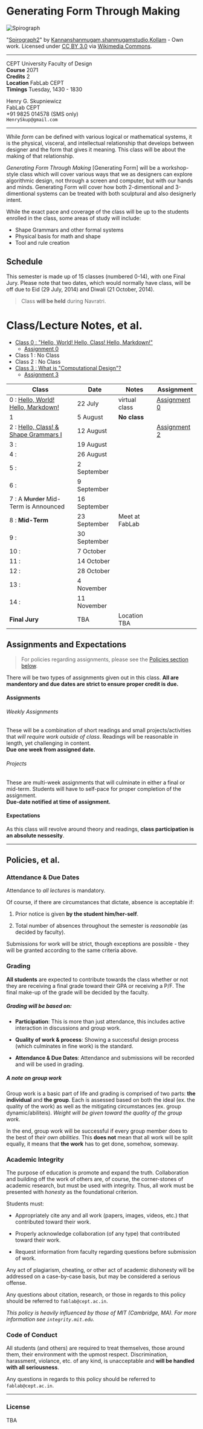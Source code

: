 # Generating Form Through Making

![Spirograph](http://upload.wikimedia.org/wikipedia/commons/6/6e/Spirograph2.JPG)  

"[Spirograph2](http://commons.wikimedia.org/wiki/File:Spirograph2.JPG#mediaviewer/File:Spirograph2.JPG)" by [Kannanshanmugam,shanmugamstudio,Kollam](//commons.wikimedia.org/wiki/User:Fotokannan) - Own work.  Licensed under [CC BY 3.0](http://creativecommons.org/licenses/by/3.0) via [Wikimedia Commons](//commons.wikimedia.org/wiki/).

---

CEPT University Faculty of Design  
**Course** 2071  
**Credits** 2  
**Location** FabLab CEPT  
**Timings** Tuesday, 1430 - 1830  

Henry G. Skupniewicz  
FabLab CEPT  
+91 9825 014578 (SMS only)  
`HenrySkup@gmail.com`  

---

While *form* can be defined with various logical or mathematical systems, it is the physical, visceral, and intellectual relationship that develops between designer and the form that gives it meaning. This class will be about the making of that relationship.  

*Generating Form Through Making* [Generating Form] will be a workshop-style class which will cover various ways that we as designers can explore algorithmic design, not through a screen and computer, but with our hands and minds.  Generating Form will cover how both 2-dimentional and 3-dimentional systems can be treated with both sculptural and also designerly intent.

While the exact pace and coverage of the class will be up to the students enrolled in the class, some areas of study will include:

* Shape Grammars and other formal systems
* Physical basis for math and shape
* Tool and rule creation


## Schedule

This semester is made up of 15 classes (numbered 0-14), with one Final Jury.  Please note that two dates, which would normally have class, will be off due to Eid (29 July, 2014) and Diwali (21 October, 2014).

> Class **will be held** during Navratri.

# Class/Lecture Notes, et al.


* [Class 0 : "Hello, World!  Hello, Class!  Hello, Markdown!"](class0.md)
    * [Assignment 0](class0.md#assignment-0--hello-markdown)
* Class 1 : No Class
* Class 2 : No Class
* [Class 3 : What is "Computational Design"?](class3.md)
    * [Assignment 3](class3.md)


| Class                                               | Date         | Notes          | Assignment                             |
|-----------------------------------------------------|--------------|----------------|----------------------------------------|
| 0 : [Hello, World!  Hello, Markdown!](class0.md)    | 22 July      | virtual class  | [Assignment 0](class0.md#assignment-0) |
| 1                                                   | 5 August     | **No class**   |                                        |
| 2 : [Hello, Class! & Shape Grammars I](class2.md)   | 12 August    |                | [Assignment 2](class2.md#assignment-2) |
| 3 :                                                 | 19 August    |                |                                        |
| 4 :                                                 | 26 August    |                |                                        |
| 5 :                                                 | 2 September  |                |                                        |
| 6 :                                                 | 9 September  |                |                                        |
| 7 : A ~~Murder~~ Mid-Term is Announced              | 16 September |                |                                        |
| 8 : **Mid-Term**                                    | 23 September | Meet at FabLab |                                        |
| 9 :                                                 | 30 September |                |                                        |
| 10 :                                                | 7 October    |                |                                        |
| 11 :                                                | 14 October   |                |                                        |
| 12 :                                                | 28 October   |                |                                        |
| 13 :                                                | 4 November   |                |                                        |
| 14 :                                                | 11 November  |                |                                        |
| **Final Jury**                                      | TBA          | Location TBA   |                                        |


## Assignments and Expectations

> For policies regarding assignments, please see the [Policies section below](#policies).

There will be two types of assignments given out in this class.  **All are mandentory and due dates are strict to ensure proper credit is due.**

#### Assignments

###### Weekly Assignments

These will be a combination of short readings and small projects/activities that *will require work outside of class*.  Readings will be reasonable in length, yet challenging in content.  
**Due one week from assigned date.**  

###### Projects

These are multi-week assignments that will culminate in either a final or mid-term.  Students will have to self-pace for proper completion of the assignment.  
**Due-date notified at time of assignment.**

#### Expectations

As this class will revolve around theory and readings, **class participation is an absolute nessesity**.

---

## Policies, et al.

### Attendance & Due Dates

Attendance to *all lectures* is mandatory.  

Of course, if there are circumstances that dictate, absence is acceptable if:

1. Prior notice is given **by the student him/her-self**.

2. Total number of absences throughout the semester is *reasonable* (as decided by faculty).

Submissions for work will be strict, though exceptions are possible - they will be granted according to the same criteria above.

### Grading

**All students** are expected to contribute towards the class whether or not they are receiving a final grade toward their GPA or receiving a P/F.  The final make-up of the grade will be decided by the faculty.

##### Grading will be based on:

* **Participation**: This is more than just attendance, this includes active interaction in discussions and group work.

* **Quality of work & process**: Showing a successful design process (which culminates in fine work) is the standard.

* **Attendance & Due Dates**: Attendance and submissions will be recorded and will be used in grading.

##### A note on group work

Group work is a basic part of life and grading is comprised of two parts: **the individual** and **the group**.  Each is assessed based on both the ideal (ex. the quality of the work) as well as the mitigating circumstances (ex. group dynamic/abiliteis).  *Weight will be given toward the quality of the group work.*

In the end, group work will be successful if every group member does to the best of *their own abilities*.  This **does not** mean that all work will be split equally, it means that **the work** has to get done, somehow, someway.

### Academic Integrity

The purpose of education is promote and expand the truth.  Collaboration and building off the work of others are, of course, the corner-stones of academic research, but must be used with integrity.  Thus, all work must be presented with *honesty* as the foundational criterion.

Students must:

* Appropriately cite any and all work (papers, images, videos, etc.) that contributed toward their work.

* Properly acknowledge collaboration (of any type) that contributed toward their work.

* Request information from faculty regarding questions before submission of work.

Any act of plagiarism, cheating, or other act of academic dishonesty will be addressed on a case-by-case basis, but may be considered a serious offense.

Any questions about citation, research, or those in regards to this policy should be referred to ```fablab@cept.ac.in```.

*This policy is heavily influenced by those of MIT (Cambridge, MA).  For more information see ```integrity.mit.edu```.*

### Code of Conduct

All students (and others) are required to treat themselves, those around them, their environment with the upmost respect.  Discrimination, harassment, violance, etc. of any kind, is unacceptable and **will be handled with all seriousness**.  

Any questions in regards to this policy should be referred to ```fablab@cept.ac.in```.

---

### License  

TBA
